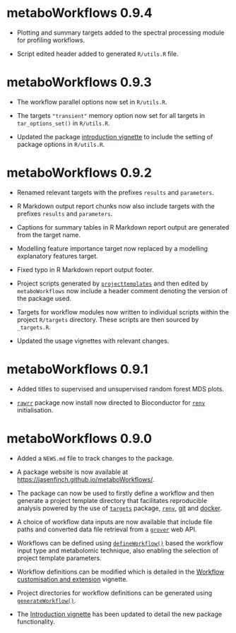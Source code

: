 # metaboWorkflows 0.9.4

* Plotting and summary targets added to the spectral processing module for profiling workflows.

* Script edited header added to generated `R/utils.R` file.

# metaboWorkflows 0.9.3

* The workflow parallel options now set in `R/utils.R`.

* The targets `"transient"` memory option now set for all targets in `tar_options_set()` in `R/utils.R`.

* Updated the package [introduction vignette](https://jasenfinch.github.io/metaboWorkflows/articles/metaboWorkflows.html#the-project-directory-1) to include the setting of package options in `R/utils.R`.

# metaboWorkflows 0.9.2

* Renamed relevant targets with the prefixes `results` and `parameters`.

* R Markdown output report chunks now also include targets with the prefixes `results` and `parameters`.

* Captions for summary tables in R Markdown report output are generated from the target name.

* Modelling feature importance target now replaced by a modelling explanatory features target.

* Fixed typo in R Markdown report output footer.

* Project scripts generated by [`projecttemplates`]() and then edited by `metaboWorkflows` now include a header comment denoting the version of the package used.

* Targets for workflow modules now written to individual scripts within the project `R/targets` directory. 
These scripts are then sourced by `_targets.R`.

* Updated the usage vignettes with relevant changes.

# metaboWorkflows 0.9.1

* Added titles to supervised and unsupervised random forest MDS plots.

* [`rawrr`](https://bioconductor.org/packages/release/bioc/html/rawrr.html) package now install now directed to Bioconductor for  [`renv`](https://rstudio.github.io/renv/) initialisation.

# metaboWorkflows 0.9.0

* Added a `NEWS.md` file to track changes to the package.

* A package website is now available at <https://jasenfinch.github.io/metaboWorkflows/>.

* The package can now be used to firstly define a workflow and then generate a project template directory that facilitates reproducible analysis powered by the use of [`targets`](https://docs.ropensci.org/targets/) package, [`renv`](https://rstudio.github.io/renv/), [git](https://git-scm.com/) and [docker](https://www.docker.com/).

* A choice of workflow data inputs are now available that include file paths and converted data file retrieval from a [`grover`](https://jasenfinch.github.io/grover/) web API.

* Workflows can be defined using [`defineWorkflow()`](https://jasenfinch.github.io/metaboWorkflows/reference/defineWorkflow.html) based the workflow input type and metabolomic technique, also enabling the selection of project template parameters.

* Workflow definitions can be modified which is detailed in the [Workflow customisation and extension](https://jasenfinch.github.io/metaboWorkflows/articles/workflow-customisation.html) vignette.

* Project directories for workflow definitions can be generated using [`generateWorkflow()`](https://jasenfinch.github.io/metaboWorkflows/reference/generateWorkflow.html).

* The [Introduction vignette](https://jasenfinch.github.io/metaboWorkflows/articles/metaboWorkflows.html) has been updated to detail the new package functionality.
